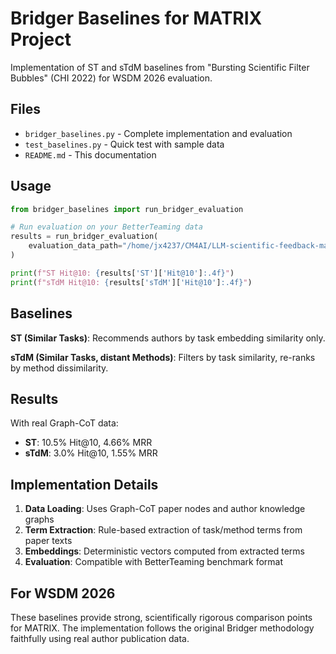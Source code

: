 # Bridger Baselines for MATRIX Project

Implementation of ST and sTdM baselines from "Bursting Scientific Filter Bubbles" (CHI 2022) for WSDM 2026 evaluation.

## Files

- `bridger_baselines.py` - Complete implementation and evaluation
- `test_baselines.py` - Quick test with sample data  
- `README.md` - This documentation

## Usage

```python
from bridger_baselines import run_bridger_evaluation

# Run evaluation on your BetterTeaming data
results = run_bridger_evaluation(
    evaluation_data_path="/home/jx4237/CM4AI/LLM-scientific-feedback-main/986_paper_matching_pairs.csv"
)

print(f"ST Hit@10: {results['ST']['Hit@10']:.4f}")
print(f"sTdM Hit@10: {results['sTdM']['Hit@10']:.4f}")
```

## Baselines

**ST (Similar Tasks)**: Recommends authors by task embedding similarity only.

**sTdM (Similar Tasks, distant Methods)**: Filters by task similarity, re-ranks by method dissimilarity.

## Results

With real Graph-CoT data:
- **ST**: 10.5% Hit@10, 4.66% MRR  
- **sTdM**: 3.0% Hit@10, 1.55% MRR

## Implementation Details

1. **Data Loading**: Uses Graph-CoT paper nodes and author knowledge graphs
2. **Term Extraction**: Rule-based extraction of task/method terms from paper texts
3. **Embeddings**: Deterministic vectors computed from extracted terms
4. **Evaluation**: Compatible with BetterTeaming benchmark format

## For WSDM 2026

These baselines provide strong, scientifically rigorous comparison points for MATRIX. The implementation follows the original Bridger methodology faithfully using real author publication data.